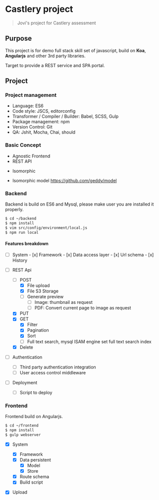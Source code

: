 # Castlery project

> Jovi's project for Castlery assessment

## Purpose

This project is for demo full stack skill set of javascript, build on **Koa**, **Angularjs** and other 3rd party libraries. 

Target to provide a REST service and SPA portal.

## Project

### Project management
* Language: ES6
* Code style: JSCS, editorconfig
* Transformer / Compiler / Builder: Babel, SCSS, Gulp
* Package management: npm
* Version Control: Git
* QA: Jshit, Mocha, Chai, should


### Basic Concept
* Agnostic Frontend
* REST API
+ Isomorphic
 - Isomorphic model https://github.com/geddy/model


### Backend

Backend is build on ES6 and Mysql, please make user you are installed it properly.

```bash
$ cd ~/backend
$ npm install
$ vim src/config/environment/local.js
$ npm run local
```

#### Features breakdown
  + [ ]  System 
    - [x] Framework 
    - [x] Data access layer 
    - [x] Url schema
    - [x] History
  
  + [ ] REST Api
      + [ ] POST
          - [x] File upload 
          - [x] File S3 Storage
          - [ ] Generate preview
              - [ ] Image: thumbnail as request
              - [ ] PDF: Convert current page to image as request
      - [x] PUT 
      - [x] GET 
        - [x] Filter 
        - [x] Pagination 
        - [x] Sort 
        - [ ] Full text search, mysql ISAM engine set full text search index
      - [x] Delete 
 
  + [ ] Authentication
    - [ ] Third party authentication integration
    - [ ] User access control middleware
    
  + [ ] Deployment
    - [ ] Script to deploy



### Frontend

Frontend build on Angularjs. 

```bash
$ cd ~/frontend
$ npm install
$ gulp webserver
```
 
 + [x] System
    + [x] Framework
    - [x] Data persistent
      - [x] Model
      - [x] Store
    - [x] Route schema 
    - [x] Build script 

 + [x] Upload
  
    
